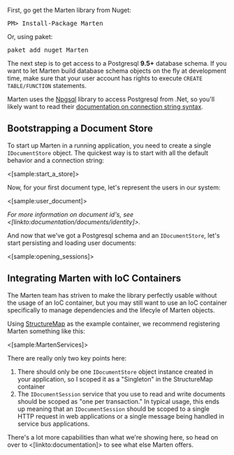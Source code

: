 <!--Title:Getting Started-->
<!--Url:getting_started-->

First, go get the Marten library from Nuget:

<pre>
PM> Install-Package Marten
</pre>

Or, using paket:

<pre>
paket add nuget Marten
</pre>

The next step is to get access to a Postgresql **9.5+** database schema. If you want to let Marten build database schema objects on the fly at development time, 
make sure that your user account has rights to execute `CREATE TABLE/FUNCTION` statements. 

Marten uses the [Npgsql](http://www.npgsql.org) library to access Postgresql from .Net, so you'll likely want to read their [documentation on connection string syntax](http://www.npgsql.org/doc/connection-string-parameters.html).

## Bootstrapping a Document Store

To start up Marten in a running application, you need to create a single `IDocumentStore` object. The quickest way is to start with 
all the default behavior and a connection string:

<[sample:start_a_store]>

Now, for your first document type, let's represent the users in our system:

<[sample:user_document]>

_For more information on document id's, see <[linkto:documentation/documents/identity]>._

And now that we've got a Postgresql schema and an `IDocumentStore`, let's start persisting and loading user documents:

<[sample:opening_sessions]>


## Integrating Marten with IoC Containers

The Marten team has striven to make the library perfectly usable without the usage of an IoC container, but you may still want to
use an IoC container specifically to manage dependencies and the lifecyle of Marten objects.

Using [StructureMap](http://structuremap.github.io) as the example container, we recommend registering Marten something like this:

<[sample:MartenServices]>

There are really only two key points here:

1. There should only be one `IDocumentStore` object instance created in your application, so I scoped it as a "Singleton" in the StructureMap container
1. The `IDocumentSession` service that you use to read and write documents should be scoped as "one per transaction." In typical usage, this 
   ends up meaning that an `IDocumentSession` should be scoped to a single HTTP request in web applications or a single message being handled in service
   bus applications.


There's a lot more capabilities than what we're showing here, so head on over to <[linkto:documentation]> to see what else Marten offers.
